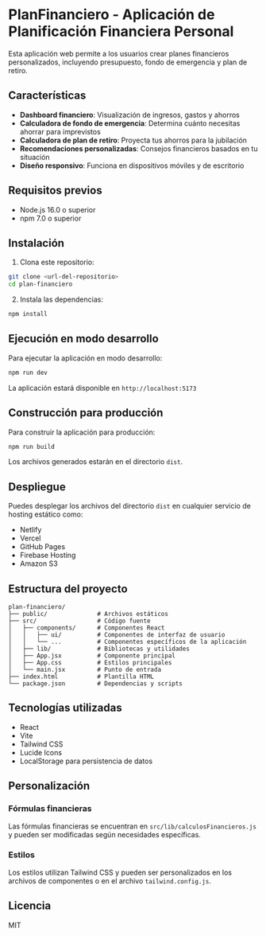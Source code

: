 # PlanFinanciero - Aplicación de Planificación Financiera Personal

Esta aplicación web permite a los usuarios crear planes financieros personalizados, incluyendo presupuesto, fondo de emergencia y plan de retiro.

## Características

- **Dashboard financiero**: Visualización de ingresos, gastos y ahorros
- **Calculadora de fondo de emergencia**: Determina cuánto necesitas ahorrar para imprevistos
- **Calculadora de plan de retiro**: Proyecta tus ahorros para la jubilación
- **Recomendaciones personalizadas**: Consejos financieros basados en tu situación
- **Diseño responsivo**: Funciona en dispositivos móviles y de escritorio

## Requisitos previos

- Node.js 16.0 o superior
- npm 7.0 o superior

## Instalación

1. Clona este repositorio:
```bash
git clone <url-del-repositorio>
cd plan-financiero
```

2. Instala las dependencias:
```bash
npm install
```

## Ejecución en modo desarrollo

Para ejecutar la aplicación en modo desarrollo:

```bash
npm run dev
```

La aplicación estará disponible en `http://localhost:5173`

## Construcción para producción

Para construir la aplicación para producción:

```bash
npm run build
```

Los archivos generados estarán en el directorio `dist`.

## Despliegue

Puedes desplegar los archivos del directorio `dist` en cualquier servicio de hosting estático como:

- Netlify
- Vercel
- GitHub Pages
- Firebase Hosting
- Amazon S3

## Estructura del proyecto

```
plan-financiero/
├── public/              # Archivos estáticos
├── src/                 # Código fuente
│   ├── components/      # Componentes React
│   │   ├── ui/          # Componentes de interfaz de usuario
│   │   └── ...          # Componentes específicos de la aplicación
│   ├── lib/             # Bibliotecas y utilidades
│   ├── App.jsx          # Componente principal
│   ├── App.css          # Estilos principales
│   └── main.jsx         # Punto de entrada
├── index.html           # Plantilla HTML
└── package.json         # Dependencias y scripts
```

## Tecnologías utilizadas

- React
- Vite
- Tailwind CSS
- Lucide Icons
- LocalStorage para persistencia de datos

## Personalización

### Fórmulas financieras

Las fórmulas financieras se encuentran en `src/lib/calculosFinancieros.js` y pueden ser modificadas según necesidades específicas.

### Estilos

Los estilos utilizan Tailwind CSS y pueden ser personalizados en los archivos de componentes o en el archivo `tailwind.config.js`.

## Licencia

MIT


